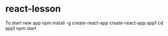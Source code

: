 # react-lesson

To start new app
npm install -g create-react-app
create-react-app app1
cd app1
npm start